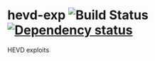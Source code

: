 # hevd-exp ![Build Status](https://github.com/glslang/hevd-exp/actions/workflows/ci.yml/badge.svg) [![Dependency status](https://deps.rs/repo/github/glslang/hevd-exp/status.svg)](https://deps.rs/repo/github/glslang/hevd-exp)
HEVD exploits
